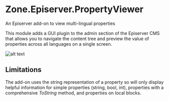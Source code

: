 # Zone.Episerver.PropertyViewer
An Episerver add-on to view multi-lingual properties

This module adds a GUI plugin to the admin section of the Episerver CMS that allows you to navigate the content tree and preview the value of properties across all languages on a single screen.

![alt text](https://i.imgur.com/7ygWvQt.gif)

## Limitations
The add-on uses the string representation of a property so will only display helpful information for simple properties (string, bool, int), properties with a comprehensive _ToString_ method, and properties on local blocks.
